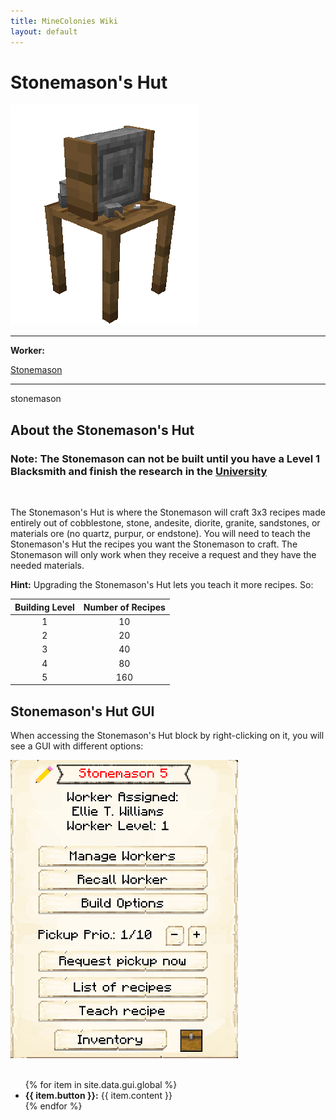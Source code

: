 ```yaml
---
title: MineColonies Wiki
layout: default
---
```

# Stonemason's Hut

<div class="infobox box text-center">
    <img src="../../assets/images/buildings/stonemason.png" alt="Stonemason's Hut" />
    <hr />
    <div class="row section-text text-left">
        <div class="col">
        <p><strong>Worker:</strong></p>
        </div>
        <div class="col">
        <p><a href="../workers/stonemason">Stonemason</a></p>
        </div>
    </div>
    <hr />
    <recipe>stonemason</recipe>
</div>

## About the Stonemason's Hut

### Note: The Stonemason can not be built until you have a Level 1 Blacksmith and finish the research in the [University](../../source/buildings/university)
<br>

The Stonemason's Hut is where the Stonemason will craft 3x3 recipes made entirely out of cobblestone, stone, andesite, diorite, granite, sandstones, or materials ore (no quartz, purpur, or endstone). You will need to teach the Stonemason's Hut the recipes you want the Stonemason to craft. The Stonemason will only work when they receive a request and they have the needed materials.

**Hint:** Upgrading the Stonemason's Hut lets you teach it more recipes. So:


| Building Level | Number of Recipes |
| :-----: | :-----: |
| 1 | 10 | 
| 2 | 20 |
| 3 | 40 |
| 4 | 80 | 
| 5 | 160 | 


## Stonemason's Hut GUI

When accessing the Stonemason's Hut block by right-clicking on it, you will see a GUI with different options:  

<div class="row">
  <div class="col-sm-12 col-md">
    <img src="../../assets/images/gui/stonemasongui.png" class="img-fluid mx-auto" alt="Stonemason GUI">
  </div>
  <div class="col-sm-12 col-md">
    <br>
    <ul>
      {% for item in site.data.gui.global %}
        <li><strong>{{ item.button }}:</strong> {{ item.content }}</li>
      {% endfor %}
    </ul>
  </div>
</div>  
  
  <br>
  
